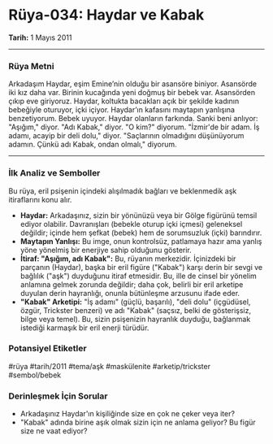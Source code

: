 # Rüya-034: Haydar ve Kabak
**Tarih:** 1 Mayıs 2011

---
### Rüya Metni

Arkadaşım Haydar, eşim Emine’nin olduğu bir asansöre biniyor. Asansörde iki kız daha var. Birinin kucağında yeni doğmuş bir bebek var. Asansörden çıkıp eve giriyoruz. Haydar, koltukta bacakları açık bir şekilde kadının bebeğiyle oturuyor, içki içiyor. Haydar’ın kafasını maytapın yanlışına benzetiyorum. Bebek uyuyor. Haydar olanların farkında. Sanki beni anlıyor: "Aşığım," diyor.
"Adı Kabak," diyor.
"O kim?" diyorum.
"İzmir'de bir adam. İş adamı, acayip bir deli dolu," diyor.
"Saçlarının olmadığını düşünüyorum adamın. Çünkü adı Kabak, ondan olmalı," diyorum.

---
### İlk Analiz ve Semboller

Bu rüya, eril psişenin içindeki alışılmadık bağları ve beklenmedik aşk itiraflarını konu alır.

* **Haydar:** Arkadaşınız, sizin bir yönünüzü veya bir Gölge figürünü temsil ediyor olabilir. Davranışları (bebekle oturup içki içmesi) geleneksel değildir; içinde hem şefkat (bebek) hem de sorumsuzluk (içki) barındırır.
* **Maytapın Yanlışı:** Bu imge, onun kontrolsüz, patlamaya hazır ama yanlış yöne yönelmiş bir enerjiye sahip olduğunu gösterir.
* **İtiraf: "Aşığım, adı Kabak":** Bu, rüyanın merkezidir. İçinizdeki bir parçanın (Haydar), başka bir eril figüre ("Kabak") karşı derin bir sevgi ve bağlılık ("aşk") duyduğunu itiraf etmesidir. Bu, ille de cinsel bir yönelim anlamına gelmek zorunda değildir; daha çok, belirli bir eril arketipe duyulan derin hayranlığı, onunla bütünleşme arzusunu ifade eder.
* **"Kabak" Arketipi:** "İş adamı" (güçlü, başarılı), "deli dolu" (içgüdüsel, özgür, Trickster benzeri) ve adı "Kabak" (saçsız, belki de gösterişsiz, bilge veya temel). Bu, sizin psişenizin hayranlık duyduğu, bağlanmak istediği karmaşık bir eril enerji türüdür.

### Potansiyel Etiketler
#rüya #tarih/2011 #tema/aşk #maskülenite #arketip/trickster #sembol/bebek

### Derinleşmek İçin Sorular
* Arkadaşınız Haydar'ın kişiliğinde size en çok ne çeker veya iter?
* "Kabak" adında birine aşık olmak sizin için ne anlama geliyor? Bu figür size ne vaat ediyor?